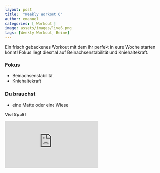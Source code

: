 ```yaml
---
layout: post
title:  "Weekly Workout 6"
author: emanuel
categories: [ Workout ]
image: assets/images/live6.png
tags: [Weekly Workout, Beine]
---
```


Ein frisch gebackenes Workout mit dem ihr perfekt in eure Woche starten könnt! Fokus liegt diesmal auf Beinachsenstabilität und Kniehaltekraft.

### Fokus
- Beinachsenstabilität
- Kniehaltekraft

### Du brauchst
- eine Matte oder eine Wiese

Viel Spaß!


<div class="embed-responsive embed-responsive-16by9">
  <iframe class="embed-responsive-item" src="https://www.youtube.com/embed/6QlRhNj_jTo" frameborder="0" allow="accelerometer; autoplay; encrypted-media; gyroscope; picture-in-picture" allowfullscreen></iframe>
</div>
